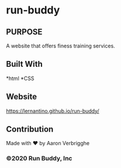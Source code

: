 # run-buddy

## PURPOSE
A website that offers finess training services.

## Built With
*html
*CSS

## Website
https://lernantino.github.io/run-buddy/

## Contribution
Made with ❤️ by Aaron Verbrigghe

### ©️2020 Run Buddy, Inc 
